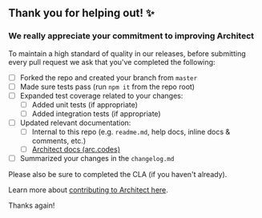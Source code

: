 ## Thank you for helping out! ✨

### We really appreciate your commitment to improving Architect

To maintain a high standard of quality in our releases, before submitting every pull request we ask that you've completed the following:

- [ ] Forked the repo and created your branch from `master`
- [ ] Made sure tests pass (run `npm it` from the repo root)
- [ ] Expanded test coverage related to your changes:
  - [ ] Added unit tests (if appropriate)
  - [ ] Added integration tests (if appropriate)
- [ ] Updated relevant documentation:
  - [ ] Internal to this repo (e.g. `readme.md`, help docs, inline docs & comments, etc.)
  - [ ] [Architect docs (arc.codes)](https://github.com/architect/arc.codes)
- [ ] Summarized your changes in the `changelog.md`

Please also be sure to completed the CLA (if you haven't already).

Learn more about [contributing to Architect here](https://arc.codes/intro/community).

Thanks again!
